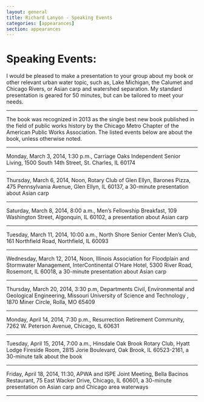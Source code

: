 ```yaml
---
layout: general
title: Richard Lanyon - Speaking Events
categories: [appearances]
section: appearances
---
```


# Speaking Events:
I would be pleased to make a presentation to your group about my book or other relevant urban water topic, such as, Lake Michigan, the Calumet and Chicago Rivers, or Asian carp and watershed separation. My standard presentation is geared for 50 minutes, but can be tailored to meet your needs. 

----

The book was recognized in 2013 as the single best new book published in the field of public works history by the Chicago Metro Chapter of the American Public Works Association. The listed events below are about the book, unless otherwise noted.

----

Monday, March 3, 2014, 1:30 p.m., Carriage Oaks Independent Senior Living, 1500 South 14th Street, St. Charles, IL 60174

----

Thursday, March 6, 2014, Noon, Rotary Club of Glen Ellyn, Barones Pizza, 475 Pennsylvania Avenue, Glen Ellyn, IL 60137, a 30-minute presentation about Asian carp

----

Saturday, March 8, 2014, 8:00 a.m., Men’s Fellowship Breakfast, 109 Washington Street, Algonquin, IL 60102, a presentation about Asian carp

----

Tuesday, March 11, 2014, 10:00 a.m., North Shore Senior Center Men’s Club, 161 Northfield Road, Northfield, IL 60093

----

Wednesday, March 12, 2014, Noon, Illinois Association for Floodplain and Stormwater Management, InterContinental O’Hare Hotel, 5300 River Road, Rosemont, IL 60018, a 30-minute presentation about Asian carp 

----

Thursday, March 20, 2014, 3:30 p.m, Departments Civil, Environmental and Geological Engineering, Missouri University of Science and Technology , 1870 Miner Circle, Rolla, MO 65409

----

Monday, April 14, 2014, 7:30 p.m., Resurrection Retirement Community, 7262 W. Peterson Avenue, Chicago, IL 60631

----

Tuesday, April 15, 2014, 7:00 a.m., Hinsdale Oak Brook Rotary Club, Hyatt Lodge Fireside Room, 2815 Jorie Boulevard, Oak Brook, IL 60523-2161, a 30-minute talk about the book

----

Friday, April 18, 2014, 11:30, APWA and ISPE Joint Meeting, Bella Bacinos Restaurant, 75 East Wacker Drive, Chicago, IL 60601, a 30-minute presentation on Asian carp and Chicago area waterways

----

